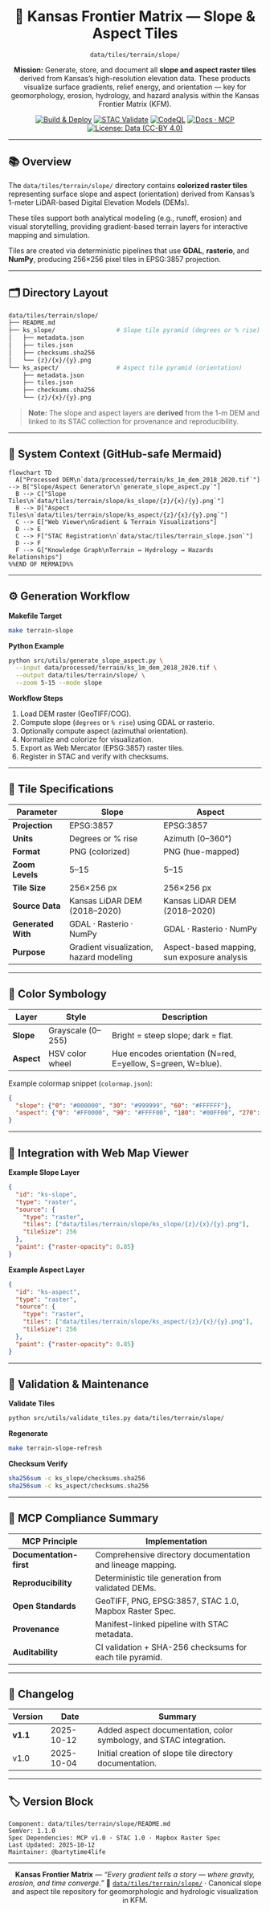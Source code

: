 <div align="center">

# 🧗 Kansas Frontier Matrix — Slope & Aspect Tiles

`data/tiles/terrain/slope/`

**Mission:** Generate, store, and document all **slope and aspect raster tiles** derived from Kansas’s high-resolution elevation data.
These products visualize surface gradients, relief energy, and orientation — key for geomorphology, erosion, hydrology, and hazard analysis within the Kansas Frontier Matrix (KFM).

[![Build & Deploy](https://github.com/bartytime4life/Kansas-Frontier-Matrix/actions/workflows/site.yml/badge.svg)](../../../../.github/workflows/site.yml)
[![STAC Validate](https://github.com/bartytime4life/Kansas-Frontier-Matrix/actions/workflows/stac-validate.yml/badge.svg)](../../../../.github/workflows/stac-validate.yml)
[![CodeQL](https://github.com/bartytime4life/Kansas-Frontier-Matrix/actions/workflows/codeql.yml/badge.svg)](../../../../.github/workflows/codeql.yml)
[![Docs · MCP](https://img.shields.io/badge/Docs-MCP-blue)](../../../../docs/)
[![License: Data (CC-BY 4.0)](https://img.shields.io/badge/License-CC--BY%204.0-green)](../../../../LICENSE)

</div>

---

## 📚 Overview

The `data/tiles/terrain/slope/` directory contains **colorized raster tiles** representing surface slope and aspect (orientation) derived from
Kansas’s 1-meter LiDAR-based Digital Elevation Models (DEMs).

These tiles support both analytical modeling (e.g., runoff, erosion) and visual storytelling,
providing gradient-based terrain layers for interactive mapping and simulation.

Tiles are created via deterministic pipelines that use **GDAL**, **rasterio**, and **NumPy**,
producing 256×256 pixel tiles in EPSG:3857 projection.

---

## 🗂️ Directory Layout

```bash
data/tiles/terrain/slope/
├── README.md
├── ks_slope/                 # Slope tile pyramid (degrees or % rise)
│   ├── metadata.json
│   ├── tiles.json
│   ├── checksums.sha256
│   └── {z}/{x}/{y}.png
└── ks_aspect/                # Aspect tile pyramid (orientation)
    ├── metadata.json
    ├── tiles.json
    ├── checksums.sha256
    └── {z}/{x}/{y}.png
```

> **Note:**
> The slope and aspect layers are **derived** from the 1-m DEM and linked to its STAC collection for provenance and reproducibility.

---

## 🧭 System Context (GitHub-safe Mermaid)

```mermaid
flowchart TD
  A["Processed DEM\n`data/processed/terrain/ks_1m_dem_2018_2020.tif`"] --> B["Slope/Aspect Generator\n`generate_slope_aspect.py`"]
  B --> C["Slope Tiles\n`data/tiles/terrain/slope/ks_slope/{z}/{x}/{y}.png`"]
  B --> D["Aspect Tiles\n`data/tiles/terrain/slope/ks_aspect/{z}/{x}/{y}.png`"]
  C --> E["Web Viewer\nGradient & Terrain Visualizations"]
  D --> E
  C --> F["STAC Registration\n`data/stac/tiles/terrain_slope.json`"]
  D --> F
  F --> G["Knowledge Graph\nTerrain ↔ Hydrology ↔ Hazards Relationships"]
%%END OF MERMAID%%
```

---

## ⚙️ Generation Workflow

**Makefile Target**

```bash
make terrain-slope
```

**Python Example**

```bash
python src/utils/generate_slope_aspect.py \
  --input data/processed/terrain/ks_1m_dem_2018_2020.tif \
  --output data/tiles/terrain/slope/ \
  --zoom 5-15 --mode slope
```

**Workflow Steps**

1. Load DEM raster (GeoTIFF/COG).
2. Compute slope (`degrees` or `% rise`) using GDAL or rasterio.
3. Optionally compute aspect (azimuthal orientation).
4. Normalize and colorize for visualization.
5. Export as Web Mercator (EPSG:3857) raster tiles.
6. Register in STAC and verify with checksums.

---

## 🧱 Tile Specifications

| Parameter          | Slope                                   | Aspect                                      |
| ------------------ | --------------------------------------- | ------------------------------------------- |
| **Projection**     | EPSG:3857                               | EPSG:3857                                   |
| **Units**          | Degrees or % rise                       | Azimuth (0–360°)                            |
| **Format**         | PNG (colorized)                         | PNG (hue-mapped)                            |
| **Zoom Levels**    | 5–15                                    | 5–15                                        |
| **Tile Size**      | 256×256 px                              | 256×256 px                                  |
| **Source Data**    | Kansas LiDAR DEM (2018–2020)            | Kansas LiDAR DEM (2018–2020)                |
| **Generated With** | GDAL · Rasterio · NumPy                 | GDAL · Rasterio · NumPy                     |
| **Purpose**        | Gradient visualization, hazard modeling | Aspect-based mapping, sun exposure analysis |

---

## 🌈 Color Symbology

| Layer      | Style             | Description                                                 |
| ---------- | ----------------- | ----------------------------------------------------------- |
| **Slope**  | Grayscale (0–255) | Bright = steep slope; dark = flat.                          |
| **Aspect** | HSV color wheel   | Hue encodes orientation (N=red, E=yellow, S=green, W=blue). |

Example colormap snippet (`colormap.json`):

```json
{
  "slope": {"0": "#000000", "30": "#999999", "60": "#FFFFFF"},
  "aspect": {"0": "#FF0000", "90": "#FFFF00", "180": "#00FF00", "270": "#0000FF"}
}
```

---

## 🧩 Integration with Web Map Viewer

**Example Slope Layer**

```json
{
  "id": "ks-slope",
  "type": "raster",
  "source": {
    "type": "raster",
    "tiles": ["data/tiles/terrain/slope/ks_slope/{z}/{x}/{y}.png"],
    "tileSize": 256
  },
  "paint": {"raster-opacity": 0.85}
}
```

**Example Aspect Layer**

```json
{
  "id": "ks-aspect",
  "type": "raster",
  "source": {
    "type": "raster",
    "tiles": ["data/tiles/terrain/slope/ks_aspect/{z}/{x}/{y}.png"],
    "tileSize": 256
  },
  "paint": {"raster-opacity": 0.85}
}
```

---

## 🧪 Validation & Maintenance

**Validate Tiles**

```bash
python src/utils/validate_tiles.py data/tiles/terrain/slope/
```

**Regenerate**

```bash
make terrain-slope-refresh
```

**Checksum Verify**

```bash
sha256sum -c ks_slope/checksums.sha256
sha256sum -c ks_aspect/checksums.sha256
```

---

## 🧠 MCP Compliance Summary

| MCP Principle           | Implementation                                             |
| ----------------------- | ---------------------------------------------------------- |
| **Documentation-first** | Comprehensive directory documentation and lineage mapping. |
| **Reproducibility**     | Deterministic tile generation from validated DEMs.         |
| **Open Standards**      | GeoTIFF, PNG, EPSG:3857, STAC 1.0, Mapbox Raster Spec.     |
| **Provenance**          | Manifest-linked pipeline with STAC metadata.               |
| **Auditability**        | CI validation + SHA-256 checksums for each tile pyramid.   |

---

## 🧾 Changelog

| Version  | Date       | Summary                                                            |
| -------- | ---------- | ------------------------------------------------------------------ |
| **v1.1** | 2025-10-12 | Added aspect documentation, color symbology, and STAC integration. |
| v1.0     | 2025-10-04 | Initial creation of slope tile directory documentation.            |

---

## 🏷️ Version Block

```text
Component: data/tiles/terrain/slope/README.md
SemVer: 1.1.0
Spec Dependencies: MCP v1.0 · STAC 1.0 · Mapbox Raster Spec
Last Updated: 2025-10-12
Maintainer: @bartytime4life
```

---

<div align="center">

**Kansas Frontier Matrix** — *“Every gradient tells a story — where gravity, erosion, and time converge.”*
📍 [`data/tiles/terrain/slope/`](.) · Canonical slope and aspect tile repository for geomorphologic and hydrologic visualization in KFM.

</div>

